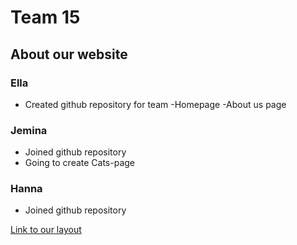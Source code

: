 # Team 15

## About our website 

### Ella 
- Created github repository for team
-Homepage
-About us page


### Jemina 

- Joined github repository
- Going to create Cats-page


### Hanna 

- Joined github repository



[Link to our layout](https//...) 
